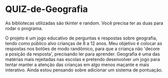 # QUIZ-de-Geografia

As bibliotecas utilizadas são tkinter e random. Você precisa ter as duas para rodar o programa.

O projeto é um jogo educativo de perguntas e respostas sobre geografia, tendo como público alvo crianças de 8 a 12 anos. 
Meu objetivo é colocar as respostas nos botões de modo randômico, para que a criança não 'decore a posição da resposta', precisando ler para aprender. 
Geografia é uma das matérias mais rejeitadas nas escolas e pretendo desenvolver um jogo para tentar manter a atenção das crianças em algo menos maçante e mais interativo.
Ainda estou pensando sobre adicionar um sistema de pontuação.
